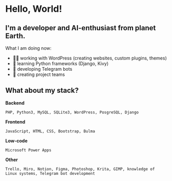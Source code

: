 # Hello, World!

## I'm a developer and AI-enthusiast from planet Earth.

What I am doing now:
- 👨‍💻 working with WordPress (creating websites, custom plugins, themes)
- 🐍 learning Python frameworks (Django, Kivy)
- 🤖 developing Telegram bots
- 💪 creating project teams

## What about my stack?

**Backend**
```
PHP, Python3, MySQL, SQLite3, WordPress, PosgreSQL, Django
```

**Frontend**
```
JavaScript, HTML, CSS, Bootstrap, Bulma
```

**Low-code**
```
Microsoft Power Apps
```

**Other**
```
Trello, Miro, Notion, Figma, Photoshop, Krita, GIMP, knowledge of Linux systems, Telegram bot development
```
